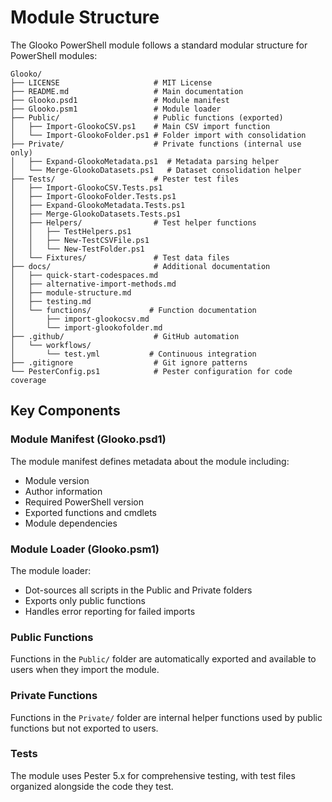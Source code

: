 # Module Structure

The Glooko PowerShell module follows a standard modular structure for PowerShell modules:

```
Glooko/
├── LICENSE                     # MIT License
├── README.md                   # Main documentation
├── Glooko.psd1                 # Module manifest
├── Glooko.psm1                 # Module loader
├── Public/                     # Public functions (exported)
│   ├── Import-GlookoCSV.ps1    # Main CSV import function
│   └── Import-GlookoFolder.ps1 # Folder import with consolidation
├── Private/                    # Private functions (internal use only)
│   ├── Expand-GlookoMetadata.ps1  # Metadata parsing helper
│   └── Merge-GlookoDatasets.ps1   # Dataset consolidation helper
├── Tests/                      # Pester test files
│   ├── Import-GlookoCSV.Tests.ps1
│   ├── Import-GlookoFolder.Tests.ps1
│   ├── Expand-GlookoMetadata.Tests.ps1
│   ├── Merge-GlookoDatasets.Tests.ps1
│   ├── Helpers/                # Test helper functions
│   │   ├── TestHelpers.ps1
│   │   ├── New-TestCSVFile.ps1
│   │   └── New-TestFolder.ps1
│   └── Fixtures/               # Test data files
├── docs/                       # Additional documentation
│   ├── quick-start-codespaces.md
│   ├── alternative-import-methods.md
│   ├── module-structure.md
│   ├── testing.md
│   └── functions/             # Function documentation
│       ├── import-glookocsv.md
│       └── import-glookofolder.md
├── .github/                    # GitHub automation
│   └── workflows/
│       └── test.yml           # Continuous integration
├── .gitignore                  # Git ignore patterns
└── PesterConfig.ps1            # Pester configuration for code coverage
```

## Key Components

### Module Manifest (Glooko.psd1)
The module manifest defines metadata about the module including:
- Module version
- Author information
- Required PowerShell version
- Exported functions and cmdlets
- Module dependencies

### Module Loader (Glooko.psm1)
The module loader:
- Dot-sources all scripts in the Public and Private folders
- Exports only public functions
- Handles error reporting for failed imports

### Public Functions
Functions in the `Public/` folder are automatically exported and available to users when they import the module.

### Private Functions
Functions in the `Private/` folder are internal helper functions used by public functions but not exported to users.

### Tests
The module uses Pester 5.x for comprehensive testing, with test files organized alongside the code they test.
